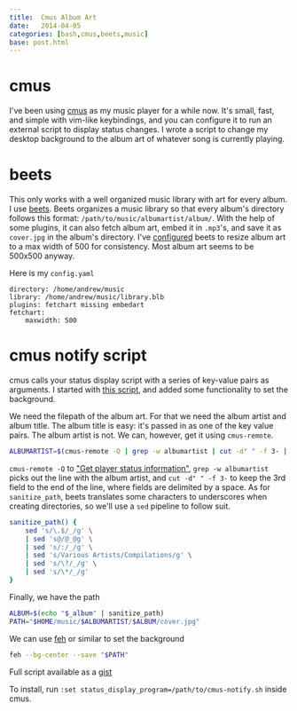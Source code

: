 ```yaml
---
title:  Cmus Album Art
date:   2014-04-05
categories: [bash,cmus,beets,music]
base: post.html
---
```


# cmus #

I've been using [cmus](https://cmus.github.io/) as my music player
for a while now. It's small, fast, and simple with vim-like keybindings,
and you can configure it to run an external script to display
status changes. I wrote a script to change my desktop background to the album art
of whatever song is currently playing.

# beets #

This only works with a well organized music library with art
for every album. I use [beets](http://beets.radbox.org/). Beets
organizes a music library so that every album's directory follows this format:
`/path/to/music/albumartist/album/`. With the help of some plugins,
it can also fetch album art, embed it in `.mp3`'s, and save it as
`cover.jpg` in the album's directory. I've [configured](http://beets.readthedocs.org/en/v1.3.3/reference/config.html) beets to resize album art to a max width
of 500 for consistency. Most album art seems to be 500x500 anyway.

Here is my `config.yaml`

```
directory: /home/andrew/music
library: /home/andrew/music/library.blb
plugins: fetchart missing embedart
fetchart:
    maxwidth: 500
```


# cmus notify script #

cmus calls your status display script with a series of key-value pairs
as arguments. I started with [this script](https://github.com/nblock/cmus-notify/blob/master/cmus-notify), and added some functionality to set the background.

We need the filepath of the album art. For that we need the album artist
and album title. The album title is easy: it's passed in as one
of the key value pairs. The album artist is not. We can, however, get it
using `cmus-remote`.

```bash
ALBUMARTIST=$(cmus-remote -Q | grep -w albumartist | cut -d" " -f 3- | sanitize_path)
```

`cmus-remote -Q` to
["Get player status information"](http://linux.die.net/man/1/cmus-remote),
`grep -w albumartist` picks out the line with the album artist,
and `cut -d" " -f 3-` to keep the 3rd field to the end of the line, where
fields are delimited by a space. As for `sanitize_path`, beets translates some
characters to underscores when creating directories,
so we'll use a `sed` pipeline to follow suit.

```bash
sanitize_path() {
    sed 's/\.$/_/g' \
    | sed 's@/@_@g' \
    | sed 's/:/_/g' \
    | sed 's/Various Artists/Compilations/g' \
    | sed 's/\?/_/g' \
    | sed 's/\*/_/g'
}
```

Finally, we have the path

```bash
ALBUM=$(echo "$_album" | sanitize_path)
PATH="$HOME/music/$ALBUMARTIST/$ALBUM/cover.jpg"
```

We can use [feh](https://github.com/derf/feh) or similar
to set the background

```bash
feh --bg-center --save "$PATH"
```

Full script available as a [gist](https://gist.github.com/9996000)

To install, run `:set status_display_program=/path/to/cmus-notify.sh`
inside cmus.
